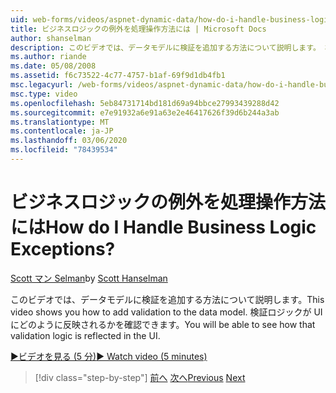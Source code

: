 ```yaml
---
uid: web-forms/videos/aspnet-dynamic-data/how-do-i-handle-business-logic-exceptions
title: ビジネスロジックの例外を処理操作方法には | Microsoft Docs
author: shanselman
description: このビデオでは、データモデルに検証を追加する方法について説明します。 検証ロジックが UI にどのように反映されるかを確認できます。
ms.author: riande
ms.date: 05/08/2008
ms.assetid: f6c73522-4c77-4757-b1af-69f9d1db4fb1
msc.legacyurl: /web-forms/videos/aspnet-dynamic-data/how-do-i-handle-business-logic-exceptions
msc.type: video
ms.openlocfilehash: 5eb84731714bd181d69a94bbce27993439288d42
ms.sourcegitcommit: e7e91932a6e91a63e2e46417626f39d6b244a3ab
ms.translationtype: MT
ms.contentlocale: ja-JP
ms.lasthandoff: 03/06/2020
ms.locfileid: "78439534"
---
```

# <a name="how-do-i-handle-business-logic-exceptions"></a><span data-ttu-id="b06cc-105">ビジネスロジックの例外を処理操作方法には</span><span class="sxs-lookup"><span data-stu-id="b06cc-105">How do I Handle Business Logic Exceptions?</span></span>

<span data-ttu-id="b06cc-106">[Scott マン Selman](https://github.com/shanselman)</span><span class="sxs-lookup"><span data-stu-id="b06cc-106">by [Scott Hanselman](https://github.com/shanselman)</span></span>

<span data-ttu-id="b06cc-107">このビデオでは、データモデルに検証を追加する方法について説明します。</span><span class="sxs-lookup"><span data-stu-id="b06cc-107">This video shows you how to add validation to the data model.</span></span> <span data-ttu-id="b06cc-108">検証ロジックが UI にどのように反映されるかを確認できます。</span><span class="sxs-lookup"><span data-stu-id="b06cc-108">You will be able to see how that validation logic is reflected in the UI.</span></span>

[<span data-ttu-id="b06cc-109">&#9654;ビデオを見る (5 分)</span><span class="sxs-lookup"><span data-stu-id="b06cc-109">&#9654; Watch video (5 minutes)</span></span>](https://channel9.msdn.com/Blogs/ASP-NET-Site-Videos/how-do-i-handle-business-logic-exceptions)

> [!div class="step-by-step"]
> <span data-ttu-id="b06cc-110">[前へ](how-do-i-change-how-my-fields-render.md)
> [次へ](how-do-i-make-custom-pages.md)</span><span class="sxs-lookup"><span data-stu-id="b06cc-110">[Previous](how-do-i-change-how-my-fields-render.md)
[Next](how-do-i-make-custom-pages.md)</span></span>
